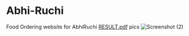 # Abhi-Ruchi
Food Ordering website for AbhiRuchi
[RESULT.pdf](https://github.com/Abhilash1676/Abhi-Ruchi/files/9219294/RESULT.pdf)
pics
![Screenshot (2)](https://user-images.githubusercontent.com/90315399/181745026-8eae174c-d725-4a3e-a3a9-bcc40951889b.png)
